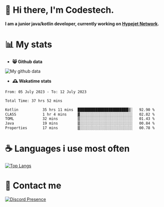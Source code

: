 # 👋 Hi there, I'm Codestech.
**I am a junior java/kotlin developer, currently working on [Hypejet Network](https://github.com/Hypejet).**

# 📊 My stats
- **😸 Github data**

![My github data](https://github-readme-stats.vercel.app/api?username=Codestech1&count_private=true&include_all_commits=true&theme=codeSTACKr)

- **🕰️ Wakatime stats**
<!--START_SECTION:waka-->

```txt
From: 05 July 2023 - To: 12 July 2023

Total Time: 37 hrs 52 mins

Kotlin           35 hrs 11 mins  ███████████████████████▒░   92.90 %
CLASS            1 hr 4 mins     ▓░░░░░░░░░░░░░░░░░░░░░░░░   02.82 %
TOML             32 mins         ▒░░░░░░░░░░░░░░░░░░░░░░░░   01.43 %
Java             19 mins         ▒░░░░░░░░░░░░░░░░░░░░░░░░   00.84 %
Properties       17 mins         ▒░░░░░░░░░░░░░░░░░░░░░░░░   00.78 %
```

<!--END_SECTION:waka-->

# ☕ Languages i use most often
[![Top Langs](https://github-readme-stats.vercel.app/api/top-langs/?username=Codestech1&layout=compact&langs_count=8&exclude_repo=window5000.github.io&theme=codeSTACKr)](https://github.com/anuraghazra/github-readme-stats)

# 💬 Contact me
[![Discord Presence](https://lanyard.cnrad.dev/api/650718742157852740)](https://discord.com/users/650718742157852740)
</br>
